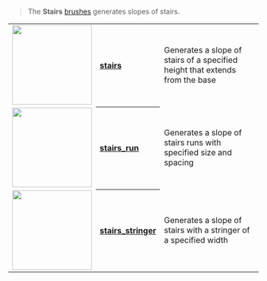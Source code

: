 > The **Stairs** [brushes](Brush-Shaders) generates slopes of stairs.

<!-- LIST stairs 160 -->
<table>
	<tbody>
		<tr>
			<td height="160" align="left"><a href="stairs"><img width="160" src="https://s3.amazonaws.com/misc.lachlanmcdonald.com/magicavoxel-shaders/icons1/stairs.png?cache=1594058731" alt=""></a></td>
			<th align="left"><a href="stairs">stairs</a></th>
			<td>Generates a slope of stairs of a specified height that extends from the base</td>
		</tr>
		<tr>
			<td height="160" align="left"><a href="stairs_run"><img width="160" src="https://s3.amazonaws.com/misc.lachlanmcdonald.com/magicavoxel-shaders/icons1/stairs_runs.png?cache=1594058731" alt=""></a></td>
			<th align="left"><a href="stairs_run">stairs_run</a></th>
			<td>Generates a slope of stairs runs with specified size and spacing</td>
		</tr>
		<tr>
			<td height="160" align="left"><a href="stairs_stringer"><img width="160" src="https://s3.amazonaws.com/misc.lachlanmcdonald.com/magicavoxel-shaders/icons1/stairs_stringer.png?cache=1594058731" alt=""></a></td>
			<th align="left"><a href="stairs_stringer">stairs_stringer</a></th>
			<td>Generates a slope of stairs with a stringer of a specified width</td>
		</tr>
	</tbody>
</table>
<!-- END -->

